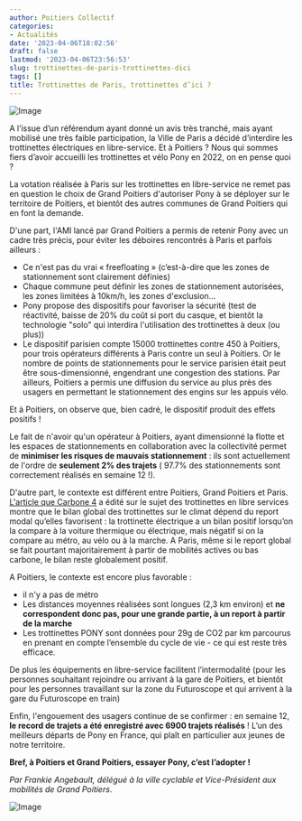 ```yaml
---
author: Poitiers Collectif
categories:
- Actualités
date: '2023-04-06T18:02:56'
draft: false
lastmod: '2023-04-06T23:56:53'
slug: trottinettes-de-paris-trottinettes-dici
tags: []
title: Trottinettes de Paris, trottinettes d’ici ?
---
```


![Image](/images/2025/trottinettes-de-paris-trottinettes-dici/IMG_6791-1-scaled-e1680797053803-768x568.jpg) 

A l’issue d’un référendum ayant donné un avis très tranché, mais ayant mobilisé une très faible participation, la Ville de Paris a décidé d’interdire les trottinettes électriques en libre-service. Et à Poitiers ? Nous qui sommes fiers d’avoir accueilli les trottinettes et vélo Pony en 2022, on en pense quoi ?

La votation réalisée à Paris sur les trottinettes en libre-service ne remet pas en question le choix de Grand Poitiers d'autoriser Pony à se déployer sur le territoire de Poitiers, et bientôt des autres communes de Grand Poitiers qui en font la demande.

D'une part, l'AMI lancé par Grand Poitiers a permis de retenir Pony avec un cadre très précis, pour éviter les déboires rencontrés à Paris et parfois ailleurs : 

  * Ce n'est pas du vrai « freefloating » (c’est-à-dire que les zones de stationnement sont clairement définies)
  * Chaque commune peut définir les zones de stationnement autorisées, les zones limitées à 10km/h, les zones d'exclusion…
  * Pony propose des dispositifs pour favoriser la sécurité (test de réactivité, baisse de 20% du coût si port du casque, et bientôt la technologie "solo" qui interdira l'utilisation des trottinettes à deux (ou plus))
  * Le dispositif parisien compte 15000 trottinettes contre 450 à Poitiers, pour trois opérateurs différents à Paris contre un seul à Poitiers. Or le nombre de points de stationnements pour le service parisien était peut être sous-dimensionné, engendrant une congestion des stations. Par ailleurs, Poitiers a permis une diffusion du service au plus près des usagers en permettant le stationnement des engins sur les appuis vélo. 

Et à Poitiers, on observe que, bien cadré, le dispositif produit des effets positifs !

Le fait de n'avoir qu'un opérateur à Poitiers, ayant dimensionné la flotte et les espaces de stationnements en collaboration avec la collectivité permet de **minimiser les risques de mauvais stationnement** : ils sont actuellement de l'ordre de **seulement 2% des trajets** ( 97.7% des stationnements sont correctement réalisés en semaine 12 !).

D'autre part, le contexte est différent entre Poitiers, Grand Poitiers et Paris. [L'article que Carbone 4](https://www.carbone4.com/analyse-trotinettes-electriques?mc_cid=d0a5699052&mc_eid=4e0c21a7b2) a édité sur le sujet des trottinettes en libre services montre que le bilan global des trottinettes sur le climat dépend du report modal qu’elles favorisent : la trottinette électrique a un bilan positif lorsqu’on la compare à la voiture thermique ou électrique, mais négatif si on la compare au métro, au vélo ou à la marche. A Paris, même si le report global se fait pourtant majoritairement à partir de mobilités actives ou bas carbone, le bilan reste globalement positif.

A Poitiers, le contexte est encore plus favorable :

  * il n'y a pas de métro 
  * Les distances moyennes réalisées sont longues (2,3 km environ) et **ne correspondent donc pas, pour une grande partie, à un report à partir de la marche**
  * Les trottinettes PONY sont données pour 29g de CO2 par km parcourus en prenant en compte l’ensemble du cycle de vie - ce qui est reste très efficace.

De plus les équipements en libre-service facilitent l’intermodalité (pour les personnes souhaitant rejoindre ou arrivant à la gare de Poitiers, et bientôt pour les personnes travaillant sur la zone du Futuroscope et qui arrivent à la gare du Futuroscope en train)

Enfin, l'engouement des usagers continue de se confirmer : en semaine 12, **le record de trajets a été enregistré avec 6900 trajets réalisés** ! L’un des meilleurs départs de Pony en France, qui plaît en particulier aux jeunes de notre territoire.

**Bref, à Poitiers et Grand Poitiers, essayer Pony, c’est l’adopter !**

_Par Frankie Angebault, délégué à la ville cyclable et Vice-Président aux mobilités de Grand Poitiers_.

![Image](/images/2025/trottinettes-de-paris-trottinettes-dici/WhatsApp-Image-2023-04-06-at-22.59.56.jpeg)
